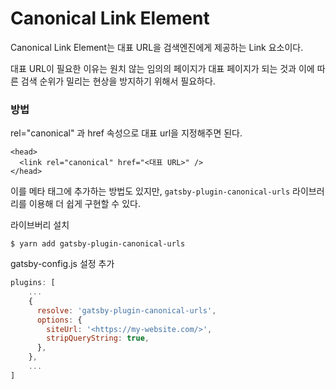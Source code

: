 # Canonical Link Element

Canonical Link Element는 대표 URL을 검색엔진에게 제공하는 Link 요소이다.

대표 URL이 필요한 이유는 원치 않는 임의의 페이지가 대표 페이지가 되는 것과 이에 따른 검색 순위가 밀리는 현상을 방지하기 위해서 필요하다.



### 방법

rel="canonical" 과 href 속성으로 대표 url을 지정해주면 된다.

```
<head>
  <link rel="canonical" href="<대표 URL>" />
</head>
```



이를 메타 태그에 추가하는 방법도 있지만, `gatsby-plugin-canonical-urls` 라이브러리를 이용해 더 쉽게 구현할 수 있다.



라이브버리 설치

```
$ yarn add gatsby-plugin-canonical-urls
```



gatsby-config.js 설정 추가

```js
plugins: [
	...
	{
      resolve: 'gatsby-plugin-canonical-urls',
      options: {
        siteUrl: '<https://my-website.com/>',
        stripQueryString: true,
      },
    },
    ...
]
```


